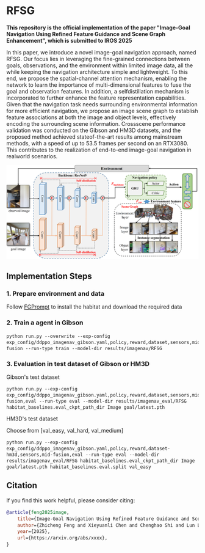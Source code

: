 # RFSG
**This repository is the official implementation of the paper "Image-Goal Navigation Using Refined Feature Guidance
and Scene Graph Enhancement", which is submitted to IROS 2025**

In this paper, we introduce a novel image-goal navigation approach, named RFSG. Our focus lies in leveraging the
fine-grained connections between goals, observations, and the
environment within limited image data, all the while keeping the
navigation architecture simple and lightweight. To this end, we
propose the spatial-channel attention mechanism, enabling the
network to learn the importance of multi-dimensional features
to fuse the goal and observation features. In addition, a selfdistillation mechanism is incorporated to further enhance the
feature representation capabilities. Given that the navigation
task needs surrounding environmental information for more
efficient navigation, we propose an image scene graph to establish feature associations at both the image and object levels,
effectively encoding the surrounding scene information. Crossscene performance validation was conducted on the Gibson
and HM3D datasets, and the proposed method achieved stateof-the-art results among mainstream methods, with a speed of
up to 53.5 frames per second on an RTX3080. This contributes
to the realization of end-to-end image-goal navigation in realworld scenarios. 


![model_arch](figs/method.png)

## Implementation Steps

### 1. Prepare environment and data
Follow [FGPrompt](https://github.com/XinyuSun/FGPrompt) to install the habitat and download the required data

### 2. Train a agent in Gibson

```
python run.py --overwrite --exp-config exp_config/ddppo_imagenav_gibson.yaml,policy,reward,dataset,sensors,mid-fusion --run-type train --model-dir results/imagenav/RFSG
```

### 3. Evaluation in test dataset of Gibson or HM3D
Gibson's test dataset

```
python run.py --exp-config exp_config/ddppo_imagenav_gibson.yaml,policy,reward,dataset,sensors,mid-fusion,eval --run-type eval --model-dir results/imagenav_eval/RFSG habitat_baselines.eval_ckpt_path_dir Image goal/latest.pth
```

HM3D's test dataset

Choose from [val_easy, val_hard, val_medium]

```
python run.py --exp-config exp_config/ddppo_imagenav_gibson.yaml,policy,reward,dataset-hm3d,sensors,mid-fusion,eval --run-type eval --model-dir results/imagenav_eval/RFSG habitat_baselines.eval_ckpt_path_dir Image goal/latest.pth habitat_baselines.eval.split val_easy
```




## Citation

If you find this work helpful, please consider citing:

```bibtex
@article{feng2025image,
	title={Image-Goal Navigation Using Refined Feature Guidance and Scene Graph Enhancement},
	author={Zhicheng Feng and Xieyuanli Chen and Chenghao Shi and Lun Luo and Zhichao Chen and Yun-Hui Liu and Huimin Lu},
	year={2025},
	url={https://arxiv.org/abs/xxxx}, 
}
```

